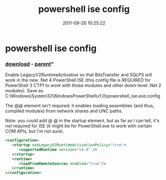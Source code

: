 ﻿---
pid:            2969
parent:         2045
children:       
poster:         Joel Bennett
title:          powershell ise config
date:           2011-09-26 10:25:22
format:         xml
---

# powershell ise config

### [download](2969.xml) - [parent](2045.md)"

Enable LegacyV2RuntimeActivation so that BitsTransfer and SQLPS will work in the new .Net 4 PowerShell ISE (this config file is REQUIRED for PowerShell 3 CTP1 to work with those modules and other down-level .Net 2 modules). Save as C:\Windows\System32\WindowsPowerShell\v1.0\powershell_ise.exe.config

The @<runtime><loadFromRemoteSources enabled="true"/></runtime>@ element isn't required: it enables loading assemblies (and thus, compiled modules) from network shares and UNC paths.

Note: you could add @<process> <rollForward enabled="true" /> </process>@ in the startup element, but as far as I can tell, it's not required for ISE (it might be for PowerShell.exe to work with certain COM APIs, but I'm not sure).

```xml
<configuration>
   <startup useLegacyV2RuntimeActivationPolicy="true">
      <supportedRuntime version="v4.0" />
   </startup>
   <runtime>
      <loadFromRemoteSources enabled="true"/>
   </runtime>
</configuration>
```
